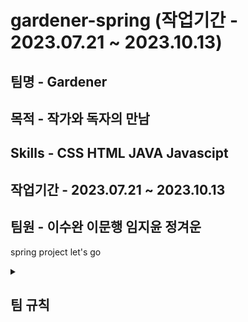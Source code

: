 <h1>gardener-spring (작업기간 - 2023.07.21 ~ 2023.10.13)</h1>

<h2>팀명 - Gardener</h2>

<h2>목적 - 작가와 독자의 만남</h2>

<h2>Skills - CSS HTML JAVA Javascipt</h2>

<h2>작업기간 - 2023.07.21 ~ 2023.10.13</h2>

<h2>팀원 - 이수완 이문행 임지윤 정겨운</h2>

spring project let's go

<details>
<summary>
  <h2>팀 규칙</h2>
</summary>
    중간에 탈주 하지말기
    싸우지 말기 (불만은 당사자들끼리 해결)
    매일 아침(9:30), 저녁(17:30) 간단한 회의
    나쁜말, 비난하는 말 하지 않기!
    이슈/사고 숨기지 말고 회의때 그때마다 말하기!
    본인이 작성한 코드(메서드, 변수이름) 주석 달기!!
    디스코드 확인 꼭하기
</details>

